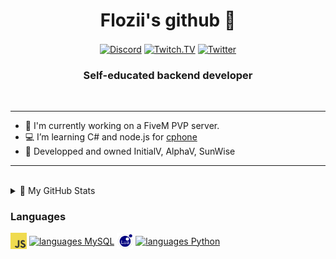 <div align="center">
   <h1>Flozii's github 🙌</h1>
</div>
<p align="center">
<a href=https://discord.gg/BKvG2Dy7rf target="blank"><img align="center" src=https://cdn.jsdelivr.net/npm/simple-icons@v3/icons/discord.svg alt="Discord" height="25" width="25" /></a>
<a href=https://www.twitch.tv/gk_flozii target="blank"><img align="center" src=https://cdn.jsdelivr.net/npm/simple-icons@v3/icons/twitch.svg alt="Twitch.TV" height="25" width="25" /></a>
 <a href= https://twitter.com/FloziiG target="blank"><img align="center" src=https://cdn.jsdelivr.net/npm/simple-icons@v3/icons/twitter.svg alt="Twitter" height="25" width="25" /></a>
 
</p>

<h3 align="center">Self-educated backend developer</h3>
<br/>

---

- 🔨 I'm currently working on a FiveM PVP server.
- 💻 I’m learning C# and node.js for [cphone](https://github.com/hoyame/cPhone)
- 💽 Developped and owned InitialV, AlphaV, SunWise

---

<br/>

<details>
  <summary>👀 My GitHub Stats</summary>

<a href="https://github.com/Flozii/flozii">
  <img align="center" src="https://github-readme-stats.vercel.app/api?username=Flozii&show_icons=true&layout=compact&hide_border=true&theme=gruvbox&include_all_commits=true&count_private=true" alt="Flozii's GitHub Stats" />

  [![Top Langs](https://github-readme-stats.vercel.app/api/top-langs/?username=flozii&layout=compact&hide_border=true&theme=gruvbox)](https://github.com/flozii)

</a>

</details>

### Languages

<a href=https://discord.gg/BKvG2Dy7rf target="blank"><img align="center" src=https://raw.githubusercontent.com/github/explore/80688e429a7d4ef2fca1e82350fe8e3517d3494d/topics/javascript/javascript.png alt="languages JavaScript"  width="26" /></a>
<a href=https://discord.gg/BKvG2Dy7rf target="blank"><img align="center" src=https://cdn.discordapp.com/attachments/830936141657931806/831189125641011230/dGeeCAAAAAElFTkSuQmCC.png alt="languages MySQL"  width="26" /></a>
<a href=https://discord.gg/BKvG2Dy7rf target="blank"><img align="center" src=https://raw.githubusercontent.com/github/explore/80688e429a7d4ef2fca1e82350fe8e3517d3494d/topics/lua/lua.png alt="languages LUA"  width="26" /></a>
<a href=https://discord.gg/BKvG2Dy7rf target="blank"><img align="center" src=https://upload.wikimedia.org/wikipedia/commons/thumb/c/c3/Python-logo-notext.svg/1200px-Python-logo-notext.svg.png alt="languages Python"  width="26" /></a>
